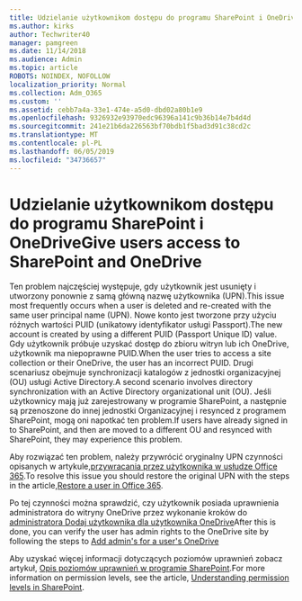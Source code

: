 ```yaml
---
title: Udzielanie użytkownikom dostępu do programu SharePoint i OneDrive
ms.author: kirks
author: Techwriter40
manager: pamgreen
ms.date: 11/14/2018
ms.audience: Admin
ms.topic: article
ROBOTS: NOINDEX, NOFOLLOW
localization_priority: Normal
ms.collection: Adm_O365
ms.custom: ''
ms.assetid: cebb7a4a-33e1-474e-a5d0-dbd02a80b1e9
ms.openlocfilehash: 9326932e93970edc96396a141c9b36b14e7b4d4d
ms.sourcegitcommit: 241e21b6da226563bf70bdb1f5bad3d91c38cd2c
ms.translationtype: MT
ms.contentlocale: pl-PL
ms.lasthandoff: 06/05/2019
ms.locfileid: "34736657"
---
```

# <a name="give-users-access-to-sharepoint-and-onedrive"></a><span data-ttu-id="bfdb6-102">Udzielanie użytkownikom dostępu do programu SharePoint i OneDrive</span><span class="sxs-lookup"><span data-stu-id="bfdb6-102">Give users access to SharePoint and OneDrive</span></span>

<span data-ttu-id="bfdb6-103">Ten problem najczęściej występuje, gdy użytkownik jest usunięty i utworzony ponownie z samą główną nazwę użytkownika (UPN).</span><span class="sxs-lookup"><span data-stu-id="bfdb6-103">This issue most frequently occurs when a user is deleted and re-created with the same user principal name (UPN).</span></span> <span data-ttu-id="bfdb6-104">Nowe konto jest tworzone przy użyciu różnych wartości PUID (unikatowy identyfikator usługi Passport).</span><span class="sxs-lookup"><span data-stu-id="bfdb6-104">The new account is created by using a different PUID (Passport Unique ID) value.</span></span> <span data-ttu-id="bfdb6-105">Gdy użytkownik próbuje uzyskać dostęp do zbioru witryn lub ich OneDrive, użytkownik ma niepoprawne PUID.</span><span class="sxs-lookup"><span data-stu-id="bfdb6-105">When the user tries to access a site collection or their OneDrive, the user has an incorrect PUID.</span></span> <span data-ttu-id="bfdb6-106">Drugi scenariusz obejmuje synchronizacji katalogów z jednostki organizacyjnej (OU) usługi Active Directory.</span><span class="sxs-lookup"><span data-stu-id="bfdb6-106">A second scenario involves directory synchronization with an Active Directory organizational unit (OU).</span></span> <span data-ttu-id="bfdb6-107">Jeśli użytkownicy mają już zarejestrowany w programie SharePoint, a następnie są przenoszone do innej jednostki Organizacyjnej i resynced z programem SharePoint, mogą oni napotkać ten problem.</span><span class="sxs-lookup"><span data-stu-id="bfdb6-107">If users have already signed in to SharePoint, and then are moved to a different OU and resynced with SharePoint, they may experience this problem.</span></span>

<span data-ttu-id="bfdb6-108">Aby rozwiązać ten problem, należy przywrócić oryginalny UPN czynności opisanych w artykule,[przywracania przez użytkownika w usłudze Office 365](https://docs.microsoft.com/en-us/office365/admin/add-users/restore-user?view=o365-worldwide).</span><span class="sxs-lookup"><span data-stu-id="bfdb6-108">To resolve this issue you should restore the original UPN with the steps in the article,[Restore a user in Office 365](https://docs.microsoft.com/en-us/office365/admin/add-users/restore-user?view=o365-worldwide).</span></span>

<span data-ttu-id="bfdb6-109">Po tej czynności można sprawdzić, czy użytkownik posiada uprawnienia administratora do witryny OneDrive przez wykonanie kroków do [administratora Dodaj użytkownika dla użytkownika OneDrive](https://docs.microsoft.com/en-us/sharepoint/manage-user-profiles?redirectSourcePath=%252fen-us%252farticle%252fmanage-user-profiles-in-the-sharepoint-admin-center-494bec9c-6654-41f0-920f-f7f937ea9723#add-and-remove-admins-for-a-users-onedrive)</span><span class="sxs-lookup"><span data-stu-id="bfdb6-109">After this is done, you can verify the user has admin rights to the OneDrive site by following the steps to [Add admin's for a user's OneDrive](https://docs.microsoft.com/en-us/sharepoint/manage-user-profiles?redirectSourcePath=%252fen-us%252farticle%252fmanage-user-profiles-in-the-sharepoint-admin-center-494bec9c-6654-41f0-920f-f7f937ea9723#add-and-remove-admins-for-a-users-onedrive)</span></span>

<span data-ttu-id="bfdb6-110">Aby uzyskać więcej informacji dotyczących poziomów uprawnień zobacz artykuł, [Opis poziomów uprawnień w programie SharePoint](https://docs.microsoft.com/en-us/sharepoint/understanding-permission-levels).</span><span class="sxs-lookup"><span data-stu-id="bfdb6-110">For more information on permission levels, see the article, [Understanding permission levels in SharePoint](https://docs.microsoft.com/en-us/sharepoint/understanding-permission-levels).</span></span>
